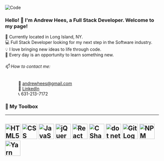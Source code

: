 ![Code](https://wallpaperaccess.com/full/832357.jpg)

### Hello! :wave: I'm Andrew Hees, a Full Stack Developer. Welcome to my page! <br>
📍 Currently located in Long Island, NY. <br>
💻 Full Stack Developer looking for my next step in the Software industry. <br>
💡 I love bringing new ideas to life through code. <br>
📖 Every day is an opportunity to learn something new. <br>
###### 📫 How to contact me: <br>
&nbsp;&nbsp;&nbsp;&nbsp;&nbsp;&nbsp;&nbsp;&nbsp;&nbsp;&nbsp; 📧 [andrewhees@gmail.com](mailto:andrewhees@gmail.com) <br>
&nbsp;&nbsp;&nbsp;&nbsp;&nbsp;&nbsp;&nbsp;&nbsp;&nbsp;&nbsp; 👔 [LinkedIn](https://www.linkedin.com/in/andrew-hees) <br>
&nbsp;&nbsp;&nbsp;&nbsp;&nbsp;&nbsp;&nbsp;&nbsp;&nbsp;&nbsp; 📞 631-213-7172 <br>
### 🧰 My Toolbox
---
<img src="https://cdn.worldvectorlogo.com/logos/html-1.svg" alt="HTML5 Logo" width="50" height="50"/> <img src="https://logodix.com/logo/1111628.png" alt="CSS Logo" width="50" height="50"/> <img src="https://logodix.com/logo/374704.png" alt="JavaScript Logo" width="50" height="50"/>  <img src="https://logodix.com/logo/941084.gif" alt="jQuery Logo" width="50" height="50"/> <img src="https://cdn.worldvectorlogo.com/logos/react-1.svg" alt="React Logo" width="50" height="50"/> <img src="https://cdn.worldvectorlogo.com/logos/c--4.svg" alt="C Sharp Logo" width="50" height="50"/> <img src="https://cdn.worldvectorlogo.com/logos/dot-net-core-7.svg" alt="dot net Logo" width="50" height="50"/> <img src="https://cdn.worldvectorlogo.com/logos/git.svg" alt="Git Logo" width="50" height="50"/> <img src="https://cdn.worldvectorlogo.com/logos/npm.svg" alt="NPM Logo" width="50" height="50"/> <img src="https://cdn.worldvectorlogo.com/logos/yarn.svg" alt="Yarn Logo" width="50" height="50"/>
---
